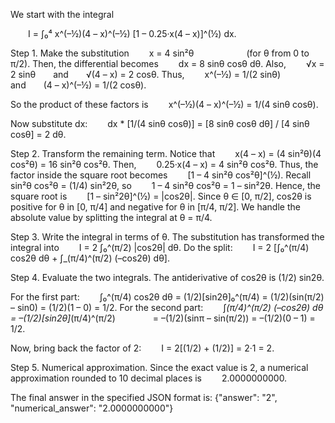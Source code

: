 We start with the integral

  I = ∫₀⁴ x^(–½)(4 – x)^(–½) [1 – 0.25·x(4 – x)]^(½) dx.

Step 1. Make the substitution
  x = 4 sin²θ      (for θ from 0 to π/2).
Then, the differential becomes
  dx = 8 sinθ cosθ dθ.
Also,
  √x = 2 sinθ  and  √(4 – x) = 2 cosθ.
Thus,
  x^(–½) = 1/(2 sinθ)  and  (4 – x)^(–½) = 1/(2 cosθ).

So the product of these factors is
  x^(–½)(4 – x)^(–½) = 1/(4 sinθ cosθ).

Now substitute dx:
  dx * [1/(4 sinθ cosθ)] = [8 sinθ cosθ dθ] / [4 sinθ cosθ] = 2 dθ.

Step 2. Transform the remaining term.
Notice that
  x(4 – x) = (4 sin²θ)(4 cos²θ) = 16 sin²θ cos²θ.
Then,
  0.25·x(4 – x) = 4 sin²θ cos²θ.
Thus, the factor inside the square root becomes
  [1 – 4 sin²θ cos²θ]^(½).
Recall sin²θ cos²θ = (1/4) sin²2θ, so
  1 – 4 sin²θ cos²θ = 1 – sin²2θ.
Hence, the square root is
  [1 – sin²2θ]^(½) = |cos2θ|.
Since θ ∈ [0, π/2], cos2θ is positive for θ in [0, π/4] and negative for θ in [π/4, π/2]. We handle the absolute value by splitting the integral at θ = π/4.

Step 3. Write the integral in terms of θ.
The substitution has transformed the integral into
  I = 2 ∫₀^(π/2) |cos2θ| dθ.
Do the split:
  I = 2 [∫₀^(π/4) cos2θ dθ + ∫_(π/4)^(π/2) (–cos2θ) dθ].

Step 4. Evaluate the two integrals.
The antiderivative of cos2θ is (1/2) sin2θ.

For the first part:
  ∫₀^(π/4) cos2θ dθ = (1/2)[sin2θ]₀^(π/4) = (1/2)(sin(π/2) – sin0) = (1/2)(1 – 0) = 1/2.
For the second part:
  ∫_(π/4)^(π/2) (–cos2θ) dθ = –(1/2)[sin2θ]_(π/4)^(π/2)
    = –(1/2)(sinπ – sin(π/2)) = –(1/2)(0 – 1) = 1/2.

Now, bring back the factor of 2:
  I = 2[(1/2) + (1/2)] = 2·1 = 2.

Step 5. Numerical approximation.
Since the exact value is 2, a numerical approximation rounded to 10 decimal places is
  2.0000000000.

The final answer in the specified JSON format is:
{"answer": "$2$", "numerical_answer": "2.0000000000"}